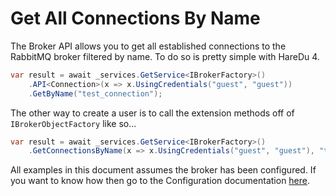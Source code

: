 # Get All Connections By Name

The Broker API allows you to get all established connections to the RabbitMQ broker filtered by name. To do so is pretty simple with HareDu 4.

```c#
var result = await _services.GetService<IBrokerFactory>()
    .API<Connection>(x => x.UsingCredentials("guest", "guest"))
    .GetByName("test_connection");
```

The other way to create a user is to call the extension methods off of ```IBrokerObjectFactory``` like so...

```c#
var result = await _services.GetService<IBrokerFactory>()
    .GetConnectionsByName(x => x.UsingCredentials("guest", "guest"), "test_connection");
```

All examples in this document assumes the broker has been configured. If you want to know how then go to the Configuration documentation [here](https://github.com/ahives/HareDu3/blob/master/docs/configuration.md).

